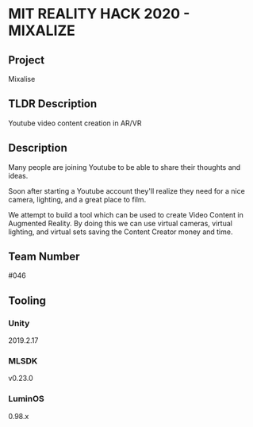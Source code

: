 # MIT REALITY HACK 2020 - MIXALIZE

## Project

Mixalise

## TLDR Description

Youtube video content creation in AR/VR

## Description

Many people are joining Youtube to be able to share their thoughts and ideas.

Soon after starting a Youtube account they'll realize they need for a nice camera, lighting, and a great place to film.

We attempt to build a tool which can be used to create Video Content in Augmented Reality. By doing this we can use virtual cameras, virtual lighting, and virtual sets saving the Content Creator money and time.

## Team Number

#046

## Tooling

### Unity

2019.2.17

### MLSDK

v0.23.0

### LuminOS

0.98.x

